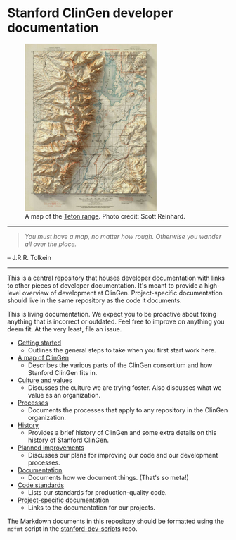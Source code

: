 # Stanford ClinGen developer documentation

<figure>
    <img width="300px" src="./img/scott-reinhard-grand-teton-map.jpg" alt="A map of the Teton range"/>
    <figcaption>A map of the <a href="https://en.wikipedia.org/wiki/Teton_Range">Teton range</a>. Photo credit: Scott Reinhard.</figcaption>
</figure>

______________________________________________________________________

> *You must have a map, no matter how rough. Otherwise you wander all over the
> place.*

– J.R.R. Tolkein

______________________________________________________________________

This is a central repository that houses developer documentation with links to
other pieces of developer documentation. It's meant to provide a high-level
overview of development at ClinGen. Project-specific documentation should live
in the same repository as the code it documents.

This is living documentation. We expect you to be proactive about fixing
anything that is incorrect or outdated. Feel free to improve on anything you
deem fit. At the very least, file an issue.

- [Getting started](./doc/getting-started.md)
  - Outlines the general steps to take when you first start work here.
- [A map of ClinGen](./doc/a-map-of-clingen.md)
  - Describes the various parts of the ClinGen consortium and how Stanford
    ClinGen fits in.
- [Culture and values](./doc/culture-and-values.md)
  - Discusses the culture we are trying foster. Also discusses what we value as
    an organization.
- [Processes](./doc/processes.md)
  - Documents the processes that apply to any repository in the ClinGen
    organization.
- [History](./doc/history.md)
  - Provides a brief history of ClinGen and some extra details on this history
    of Stanford ClinGen.
- [Planned improvements](./doc/planned-improvements.md)
  - Discusses our plans for improving our code and our development processes.
- [Documentation](<>)
  - Documents how we document things. (That's so meta!)
- [Code standards](<>)
  - Lists our standards for production-quality code.
- [Project-specific documentation](<>)
  - Links to the documentation for our projects.

The Markdown documents in this repository should be formatted using the `mdfmt`
script in the
[stanford-dev-scripts](https://github.com/ClinGen/stanford-dev-scripts/blob/main/tasks/general.py)
repo.

